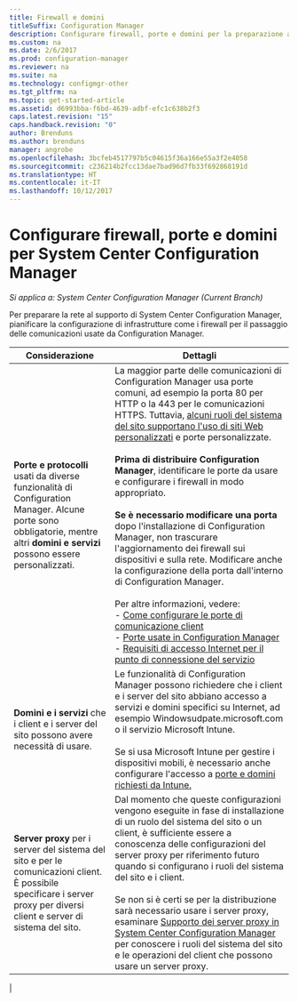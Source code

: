 ```yaml
---
title: Firewall e domini
titleSuffix: Configuration Manager
description: Configurare firewall, porte e domini per la preparazione alle comunicazioni di System Center Configuration Manager.
ms.custom: na
ms.date: 2/6/2017
ms.prod: configuration-manager
ms.reviewer: na
ms.suite: na
ms.technology: configmgr-other
ms.tgt_pltfrm: na
ms.topic: get-started-article
ms.assetid: d6993bba-f6bd-4639-adbf-efc1c638b2f3
caps.latest.revision: "15"
caps.handback.revision: "0"
author: Brenduns
ms.author: brenduns
manager: angrobe
ms.openlocfilehash: 3bcfeb4517797b5c04615f36a166e55a3f2e4058
ms.sourcegitcommit: c236214b2fcc13dae7bad96d7fb33f692868191d
ms.translationtype: HT
ms.contentlocale: it-IT
ms.lasthandoff: 10/12/2017
---
```

# <a name="set-up-firewalls-ports-and-domains-for-system-center-configuration-manager"></a>Configurare firewall, porte e domini per System Center Configuration Manager

*Si applica a: System Center Configuration Manager (Current Branch)*

Per preparare la rete al supporto di System Center Configuration Manager, pianificare la configurazione di infrastrutture come i firewall per il passaggio delle comunicazioni usate da Configuration Manager.  

|Considerazione|Dettagli|  
|-------------------|-------------|  
|**Porte e protocolli** usati da diverse funzionalità di Configuration Manager. Alcune porte sono obbligatorie, mentre altri **domini e servizi** possono essere personalizzati.|La maggior parte delle comunicazioni di Configuration Manager usa porte comuni, ad esempio la porta 80 per HTTP o la 443 per le comunicazioni HTTPS. Tuttavia, [alcuni ruoli del sistema del sito supportano l'uso di siti Web personalizzati](/sccm/core/plan-design/network/websites-for-site-system-servers) e porte personalizzate.<br /><br /> **Prima di distribuire Configuration Manager**, identificare le porte da usare e configurare i firewall in modo appropriato.<br /><br /> **Se è necessario modificare una porta** dopo l'installazione di Configuration Manager, non trascurare l'aggiornamento dei firewall sui dispositivi e sulla rete. Modificare anche la configurazione della porta dall'interno di Configuration Manager.<br /><br /> Per altre informazioni, vedere: </br>- [Come configurare le porte di comunicazione client](../../../core/clients/deploy/configure-client-communication-ports.md) </br>- [Porte usate in Configuration Manager](../../../core/plan-design/hierarchy/ports.md) </br>- [Requisiti di accesso Internet per il punto di connessione del servizio](/sccm/core/servers/deploy/configure/about-the-service-connection-point#bkmk_urls)|  
|**Domini e i servizi** che i client e i server del sito possono avere necessità di usare.|Le funzionalità di Configuration Manager possono richiedere che i client e i server del sito abbiano accesso a servizi e domini specifici su Internet, ad esempio Windowsudpate.microsoft.com o il servizio Microsoft Intune.<br /><br /> Se si usa Microsoft Intune per gestire i dispositivi mobili, è necessario anche configurare l'accesso a [porte e domini richiesti da Intune.](https://docs.microsoft.com/en-us/intune/get-started/network-infrastructure-requirements-for-microsoft-intune)|  
|**Server proxy** per i server del sistema del sito e per le comunicazioni client. È possibile specificare i server proxy per diversi client e server di sistema del sito.|Dal momento che queste configurazioni vengono eseguite in fase di installazione di un ruolo del sistema del sito o un client, è sufficiente essere a conoscenza delle configurazioni del server proxy per riferimento futuro quando si configurano i ruoli del sistema del sito e i client.<br /><br /> Se non si è certi se per la distribuzione sarà necessario usare i server proxy, esaminare [Supporto dei server proxy in System Center Configuration Manager](../../../core/plan-design/network/proxy-server-support.md) per conoscere i ruoli del sistema del sito e le operazioni del client che possono usare un server proxy.|   
|  
